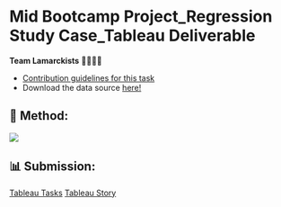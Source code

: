 # Mid Bootcamp Project_Regression Study Case_Tableau Deliverable
**Team Lamarckists** 👨🏽👩🏻

* [Contribution guidelines for this task](https://github.com/ironhack-edu/data_mid_bootcamp_project_regression/blob/master/tableau_regression.md)
* Download the data source [here!](https://github.com/lamtranluu/IRON-HACK_Mid-Bootcamp-Project/blob/main/Preparing%20Code/Data/clean_data.csv)

## 🔧 Method: 
![](https://img.shields.io/badge/Tableau-Visualization-informational?style=flat&logo=tableau&logoColor=white&color=2bbc8a)
## 📊 Submission:
[Tableau Tasks](https://public.tableau.com/app/profile/marcsoler/viz/TableauDeliverablesMid-BootcampProject/RealEstateSalesinKingCounty2014-20152)
[Tableau Story](https://public.tableau.com/app/profile/lamluu/viz/RealEstateReportMid-BootcampProject_16451304385530/RealEstate?publish=yes)

